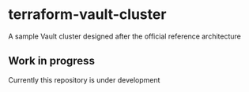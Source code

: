# terraform-vault-cluster
A sample Vault cluster designed after the official reference architecture

## Work in progress
Currently this repository is under development
